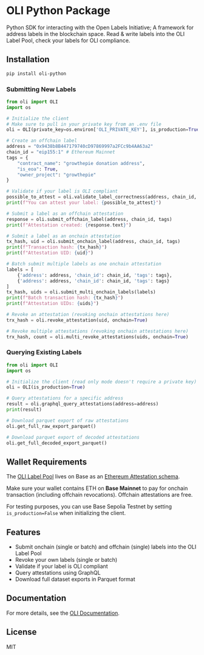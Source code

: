 # OLI Python Package

Python SDK for interacting with the Open Labels Initiative; A framework for address labels in the blockchain space. Read & write labels into the OLI Label Pool, check your labels for OLI compliance.

## Installation

```bash
pip install oli-python
```

### Submitting New Labels

```python
from oli import OLI
import os

# Initialize the client
# Make sure to pull in your private key from an .env file
oli = OLI(private_key=os.environ['OLI_PRIVATE_KEY'], is_production=True)

# Create an offchain label
address = "0x9438b8B447179740cD97869997a2FCc9b4AA63a2"
chain_id = "eip155:1" # Ethereum Mainnet
tags = {
    "contract_name": "growthepie donation address",
    "is_eoa": True,
    "owner_project": "growthepie"
}

# Validate if your label is OLI compliant
possible_to_attest = oli.validate_label_correctness(address, chain_id, tags)
print(f"You can attest your label: {possible_to_attest}")

# Submit a label as an offchain attestation
response = oli.submit_offchain_label(address, chain_id, tags)
print(f"Attestation created: {response.text}")

# Submit a label as an onchain attestation
tx_hash, uid = oli.submit_onchain_label(address, chain_id, tags)
print(f"Transaction hash: {tx_hash}")
print(f"Attestation UID: {uid}")

# Batch submit multiple labels as one onchain attestation
labels = [
    {'address': address, 'chain_id': chain_id, 'tags': tags},
    {'address': address, 'chain_id': chain_id, 'tags': tags}
]
tx_hash, uids = oli.submit_multi_onchain_labels(labels)
print(f"Batch transaction hash: {tx_hash}")
print(f"Attestation UIDs: {uids}")

# Revoke an attestation (revoking onchain attestations here)
trx_hash = oli.revoke_attestation(uid, onchain=True)

# Revoke multiple attestations (revoking onchain attestations here)
trx_hash, count = oli.multi_revoke_attestations(uids, onchain=True)

```

### Querying Existing Labels

```python
from oli import OLI
import os

# Initialize the client (read only mode doesn't require a private key)
oli = OLI(is_production=True)

# Query attestations for a specific address
result = oli.graphql_query_attestations(address=address)
print(result)

# Download parquet export of raw attestations
oli.get_full_raw_export_parquet()

# Download parquet export of decoded attestations
oli.get_full_decoded_export_parquet()
```


## Wallet Requirements

The [OLI Label Pool](https://github.com/openlabelsinitiative/OLI/tree/main/2_label_pool) lives on Base as an [Ethereum Attestation schema](https://base.easscan.org/schema/view/0xb763e62d940bed6f527dd82418e146a904e62a297b8fa765c9b3e1f0bc6fdd68). 

Make sure your wallet contains ETH on **Base Mainnet** to pay for onchain transaction (including offchain revocations). Offchain attestations are free.

For testing purposes, you can use Base Sepolia Testnet by setting `is_production=False` when initializing the client.

## Features

- Submit onchain (single or batch) and offchain (single) labels into the OLI Label Pool
- Revoke your own labels (single or batch)
- Validate if your label is OLI compliant
- Query attestations using GraphQL
- Download full dataset exports in Parquet format

## Documentation

For more details, see the [OLI Documentation](https://github.com/openlabelsinitiative/OLI).

## License

MIT